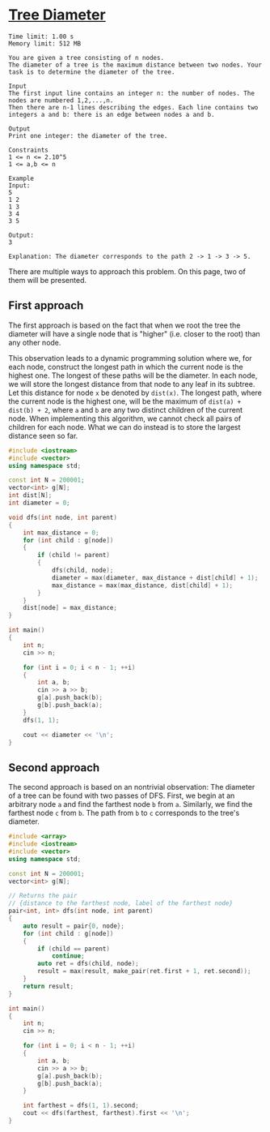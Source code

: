 # [Tree Diameter](https://cses.fi/problemset/task/1131)

```
Time limit: 1.00 s
Memory limit: 512 MB

You are given a tree consisting of n nodes.
The diameter of a tree is the maximum distance between two nodes. Your task is to determine the diameter of the tree.

Input
The first input line contains an integer n: the number of nodes. The nodes are numbered 1,2,...,n.
Then there are n-1 lines describing the edges. Each line contains two integers a and b: there is an edge between nodes a and b.

Output
Print one integer: the diameter of the tree.

Constraints
1 <= n <= 2.10^5
1 <= a,b <= n

Example
Input:
5
1 2
1 3
3 4
3 5

Output:
3

Explanation: The diameter corresponds to the path 2 -> 1 -> 3 -> 5.
```

There are multiple ways to approach this problem. On this page,
two of them will be presented.

## First approach

The first approach is based on the fact that when
we root the tree the diameter will have a single node
that is "higher" (i.e. closer to the root) than any other node.

This observation leads to a dynamic programming solution where we, for each node, construct the longest
path in which the current node is the highest one. The longest of these paths will be the diameter.
In each node, we will store the longest distance from that node to any leaf in its subtree.
Let this distance for node `x` be denoted by `dist(x)`.
The longest path, where the current node is the highest one, will be the maximum
of `dist(a) + dist(b) + 2`, where `a` and `b` are
any two distinct children of the current node.
When implementing this algorithm, we cannot check all pairs of children
for each node. What we can do instead is to store the largest distance
seen so far.

```cpp
#include <iostream>
#include <vector>
using namespace std;

const int N = 200001;
vector<int> g[N];
int dist[N];
int diameter = 0;

void dfs(int node, int parent)
{
    int max_distance = 0;
    for (int child : g[node])
	{
        if (child != parent) 
		{
            dfs(child, node);
            diameter = max(diameter, max_distance + dist[child] + 1);
            max_distance = max(max_distance, dist[child] + 1);
        }
    }
    dist[node] = max_distance;
}

int main() 
{
    int n;
    cin >> n;

    for (int i = 0; i < n - 1; ++i) 
	{
        int a, b;
        cin >> a >> b;
        g[a].push_back(b);
        g[b].push_back(a);
    }
    dfs(1, 1);

    cout << diameter << '\n';
}
```

## Second approach

The second approach is based on an nontrivial observation:
The diameter of a tree can be found with two passes of DFS.
First, we begin at an arbitrary node `a` and find the farthest node `b` from `a`.
Similarly, we find the farthest node `c` from `b`.
The path from `b` to `c` corresponds to the tree's diameter.

```cpp
#include <array>
#include <iostream>
#include <vector>
using namespace std;

const int N = 200001;
vector<int> g[N];

// Returns the pair
// {distance to the farthest node, label of the farthest node}
pair<int, int> dfs(int node, int parent)
{
    auto result = pair{0, node};
    for (int child : g[node])
	{
        if (child == parent)
			continue;
        auto ret = dfs(child, node);
        result = max(result, make_pair(ret.first + 1, ret.second));
    }
    return result;
}

int main()
{
    int n;
    cin >> n;

    for (int i = 0; i < n - 1; ++i)
	{
        int a, b;
        cin >> a >> b;
        g[a].push_back(b);
        g[b].push_back(a);
    }

    int farthest = dfs(1, 1).second;
    cout << dfs(farthest, farthest).first << '\n';
}
```
